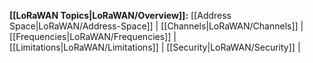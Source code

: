 **[[LoRaWAN Topics|LoRaWAN/Overview]]:**
[[Address Space|LoRaWAN/Address-Space]] |
[[Channels|LoRaWAN/Channels]] |
[[Frequencies|LoRaWAN/Frequencies]] |
[[Limitations|LoRaWAN/Limitations]] |
[[Security|LoRaWAN/Security]] |
